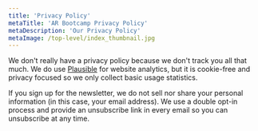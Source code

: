 ```yaml
---
title: 'Privacy Policy'
metaTitle: 'AR Bootcamp Privacy Policy'
metaDescription: 'Our Privacy Policy'
metaImage: /top-level/index_thumbnail.jpg
---
```


We don't really have a privacy policy because we don't track you all that much. We do use [Plausible](https://plausible.io) for website analytics, but it is cookie-free and privacy focused so we only collect basic usage statistics.

If you sign up for the newsletter, we do not sell nor share your personal information (in this case, your email address). We use a double opt-in process and provide an unsubscribe link in every email so you can unsubscribe at any time.
